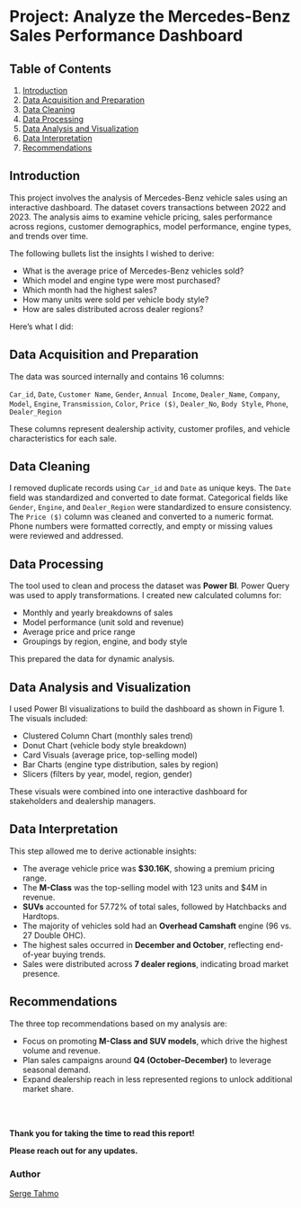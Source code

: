 # Project: Analyze the Mercedes-Benz Sales Performance Dashboard

## Table of Contents  
1. [Introduction](#introduction)  
2. [Data Acquisition and Preparation](#data-acquisition-and-preparation)  
3. [Data Cleaning](#data-cleaning)  
4. [Data Processing](#data-processing)  
5. [Data Analysis and Visualization](#data-analysis-and-visualization)  
6. [Data Interpretation](#data-interpretation)  
7. [Recommendations](#recommendations)  

## Introduction  
This project involves the analysis of Mercedes-Benz vehicle sales using an interactive dashboard. The dataset covers transactions between 2022 and 2023. The analysis aims to examine vehicle pricing, sales performance across regions, customer demographics, model performance, engine types, and trends over time.

The following bullets list the insights I wished to derive:
*	What is the average price of Mercedes-Benz vehicles sold?
*	Which model and engine type were most purchased?
*	Which month had the highest sales?
*	How many units were sold per vehicle body style?
*	How are sales distributed across dealer regions?

Here’s what I did:

## Data Acquisition and Preparation  
The data was sourced internally and contains 16 columns:

`Car_id`, `Date`, `Customer Name`, `Gender`, `Annual Income`, `Dealer_Name`, `Company`, `Model`, `Engine`, `Transmission`, `Color`, `Price ($)`, `Dealer_No`, `Body Style`, `Phone`, `Dealer_Region`

These columns represent dealership activity, customer profiles, and vehicle characteristics for each sale.

## Data Cleaning  
I removed duplicate records using `Car_id` and `Date` as unique keys. The `Date` field was standardized and converted to date format. Categorical fields like `Gender`, `Engine`, and `Dealer_Region` were standardized to ensure consistency. The `Price ($)` column was cleaned and converted to a numeric format. Phone numbers were formatted correctly, and empty or missing values were reviewed and addressed.

## Data Processing  
The tool used to clean and process the dataset was **Power BI**. Power Query was used to apply transformations. I created new calculated columns for:

* Monthly and yearly breakdowns of sales  
* Model performance (unit sold and revenue)  
* Average price and price range  
* Groupings by region, engine, and body style

This prepared the data for dynamic analysis.

## Data Analysis and Visualization  
I used Power BI visualizations to build the dashboard as shown in Figure 1. The visuals included:

* Clustered Column Chart (monthly sales trend)  
* Donut Chart (vehicle body style breakdown)  
* Card Visuals (average price, top-selling model)  
* Bar Charts (engine type distribution, sales by region)  
* Slicers (filters by year, model, region, gender)

These visuals were combined into one interactive dashboard for stakeholders and dealership managers.


## Data Interpretation  
This step allowed me to derive actionable insights:

* The average vehicle price was **$30.16K**, showing a premium pricing range.  
* The **M-Class** was the top-selling model with 123 units and $4M in revenue.  
* **SUVs** accounted for 57.72% of total sales, followed by Hatchbacks and Hardtops.  
* The majority of vehicles sold had an **Overhead Camshaft** engine (96 vs. 27 Double OHC).  
* The highest sales occurred in **December and October**, reflecting end-of-year buying trends.  
* Sales were distributed across **7 dealer regions**, indicating broad market presence.

## Recommendations  
The three top recommendations based on my analysis are:  
* Focus on promoting **M-Class and SUV models**, which drive the highest volume and revenue.  
* Plan sales campaigns around **Q4 (October–December)** to leverage seasonal demand.  
* Expand dealership reach in less represented regions to unlock additional market share.

<br/><br/>

**Thank you for taking the time to read this report!**  

**Please reach out for any updates.**

### Author  
[Serge Tahmo](https://github.com/Sergetahmo)
